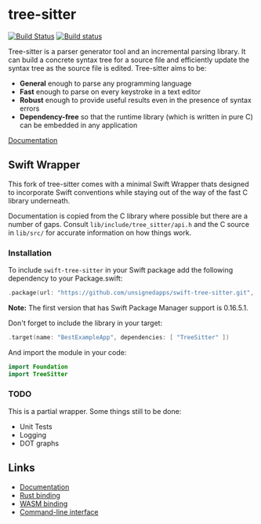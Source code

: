 # tree-sitter

[![Build Status](https://travis-ci.org/tree-sitter/tree-sitter.svg?branch=master)](https://travis-ci.org/tree-sitter/tree-sitter)
[![Build status](https://ci.appveyor.com/api/projects/status/vtmbd6i92e97l55w/branch/master?svg=true)](https://ci.appveyor.com/project/maxbrunsfeld/tree-sitter/branch/master)

Tree-sitter is a parser generator tool and an incremental parsing library. It can build a concrete syntax tree for a source file and efficiently update the syntax tree as the source file is edited. Tree-sitter aims to be:

- **General** enough to parse any programming language
- **Fast** enough to parse on every keystroke in a text editor
- **Robust** enough to provide useful results even in the presence of syntax errors
- **Dependency-free** so that the runtime library (which is written in pure C) can be embedded in any application

[Documentation](https://tree-sitter.github.io/tree-sitter/)


## Swift Wrapper

This fork of tree-sitter comes with a minimal Swift Wrapper thats designed to incorporate Swift conventions while staying out of the way of the fast C library underneath.

Documentation is copied from the C library where possible but there are a number of gaps. Consult `lib/include/tree_sitter/api.h` and the C source in `lib/src/` for accurate information on how things work.

### Installation

To include `swift-tree-sitter` in your Swift package add the following dependency to your Package.swift:

```swift
.package(url: "https://github.com/unsignedapps/swift-tree-sitter.git", from: "0.16.5.1")
```

**Note:** The first version that has Swift Package Manager support is 0.16.5.1.

Don't forget to include the library in your target:

```swift
.target(name: "BestExampleApp", dependencies: [ "TreeSitter" ])
```

And import the module in your code:

```swift
import Foundation
import TreeSitter
```

### TODO

This is a partial wrapper. Some things still to be done:

* Unit Tests
* Logging
* DOT graphs

## Links

- [Documentation](https://tree-sitter.github.io)
- [Rust binding](lib/binding_rust/README.md)
- [WASM binding](lib/binding_web/README.md)
- [Command-line interface](cli/README.md)
